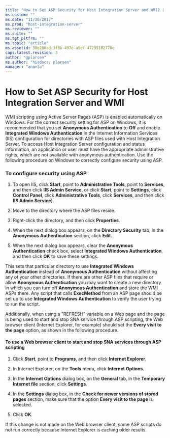 ```yaml
---
title: "How to Set ASP Security for Host Integration Server and WMI2 | Microsoft Docs"
ms.custom: ""
ms.date: "11/30/2017"
ms.prod: "host-integration-server"
ms.reviewer: ""
ms.suite: ""
ms.tgt_pltfrm: ""
ms.topic: "article"
ms.assetid: 30e280ad-3f8b-497e-a5ef-47235182770e
caps.latest.revision: 3
author: "gplarsen"
ms.author: "hisdocs; plarsen"
manager: "anneta"
---
```

# How to Set ASP Security for Host Integration Server and WMI
WMI scripting using Active Server Pages (ASP) is enabled automatically on Windows. For the correct security setting for ASP on Windows, it is recommended that you set **Anonymous Authentication** to **Off** and enable **Integrated Windows Authentication** in the Internet Information Services (IIS) configuration for directories with ASP files used with Host Integration Server. To access Host Integration Server configuration and status information, an application or user must have the appropriate administrative rights, which are not available with anonymous authentication. Use the following procedure on Windows to correctly configure security using ASP.  
  
### To configure security using ASP  
  
1.  To open IIS, click **Start**, point to **Administrative Tools**, point to **Services**, and then click **IIS Admin Service**, or click **Start**, point to **Settings**, click **Control Panel**, click **Administrative Tools**, click **Services**, and then click **IIS Admin Service**).  
  
2.  Move to the directory where the ASP files reside.  
  
3.  Right-click the directory, and then click **Properties**.  
  
4.  When the next dialog box appears, on the **Directory Security** tab, in the **Anonymous Authentication** section, click **Edit**.  
  
5.  When the next dialog box appears, clear the **Anonymous Authentication** check box, select **Integrated Windows Authentication**, and then click **OK** to save these settings.  
  
 This sets that particular directory to use **Integrated Windows Authentication** instead of **Anonymous Authentication** without affecting any of your other directories. If there are other ASP files that require or allow **Anonymous Authentication** you may want to create a new directory in which you can turn off **Anonymous Authentication** and store the WMI ASPs there. Any script that calls **ExecMethod** from an ASP page should be set up to use **Integrated Windows Authentication** to verify the user trying to run the script.  
  
 Additionally, when using a "REFRESH" variable on a Web page and the page is being used to start and stop SNA service through ASP scripting, the Web browser client (Internet Explorer, for example) should set the **Every visit to the page** option, as shown in the following procedure.  
  
#### To use a Web browser client to start and stop SNA services through ASP scripting  
  
1.  Click **Start**, point to **Programs**, and then click **Internet Explorer**.  
  
2.  In Internet Explorer, on the **Tools** menu, click **Internet Options**.  
  
3.  In the **Internet Options** dialog box, on the **General** tab, in the **Temporary Internet file** section, click **Settings**.  
  
4.  In the **Settings** dialog box, in the **Check for newer versions of stored pages** section, make sure that the option **Every visit to the page** is selected.  
  
5.  Click **OK**.  
  
 If this change is not made on the Web browser client, some ASP scripts do not run correctly because Internet Explorer is caching older results.
